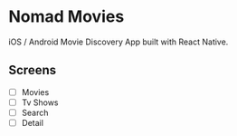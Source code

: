 # Nomad Movies

iOS / Android Movie Discovery App built with React Native.

## Screens

- [ ] Movies
- [ ] Tv Shows
- [ ] Search
- [ ] Detail
